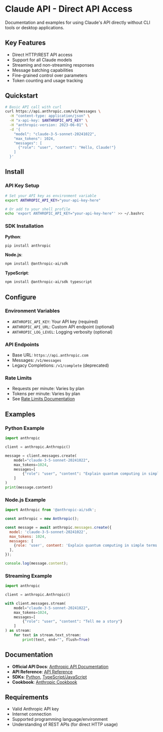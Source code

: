 # Claude API - Direct API Access

Documentation and examples for using Claude's API directly without CLI tools or desktop applications.

## Key Features

- Direct HTTP/REST API access
- Support for all Claude models
- Streaming and non-streaming responses
- Message batching capabilities
- Fine-grained control over parameters
- Token counting and usage tracking

## Quickstart

```bash
# Basic API call with curl
curl https://api.anthropic.com/v1/messages \
  -H "content-type: application/json" \
  -H "x-api-key: $ANTHROPIC_API_KEY" \
  -H "anthropic-version: 2023-06-01" \
  -d '{
    "model": "claude-3-5-sonnet-20241022",
    "max_tokens": 1024,
    "messages": [
      {"role": "user", "content": "Hello, Claude!"}
    ]
  }'
```

## Install

### API Key Setup

```bash
# Set your API key as environment variable
export ANTHROPIC_API_KEY="your-api-key-here"

# Or add to your shell profile
echo 'export ANTHROPIC_API_KEY="your-api-key-here"' >> ~/.bashrc
```

### SDK Installation

**Python**:
```bash
pip install anthropic
```

**Node.js**:
```bash
npm install @anthropic-ai/sdk
```

**TypeScript**:
```bash
npm install @anthropic-ai/sdk typescript
```

## Configure

### Environment Variables

- `ANTHROPIC_API_KEY`: Your API key (required)
- `ANTHROPIC_API_URL`: Custom API endpoint (optional)
- `ANTHROPIC_LOG_LEVEL`: Logging verbosity (optional)

### API Endpoints

- Base URL: `https://api.anthropic.com`
- Messages: `/v1/messages`
- Legacy Completions: `/v1/complete` (deprecated)

### Rate Limits

- Requests per minute: Varies by plan
- Tokens per minute: Varies by plan
- See [Rate Limits Documentation](https://docs.anthropic.com/en/api/rate-limits)

## Examples

### Python Example

```python
import anthropic

client = anthropic.Anthropic()

message = client.messages.create(
    model="claude-3-5-sonnet-20241022",
    max_tokens=1024,
    messages=[
        {"role": "user", "content": "Explain quantum computing in simple terms"}
    ]
)
print(message.content)
```

### Node.js Example

```javascript
import Anthropic from '@anthropic-ai/sdk';

const anthropic = new Anthropic();

const message = await anthropic.messages.create({
  model: 'claude-3-5-sonnet-20241022',
  max_tokens: 1024,
  messages: [
    {role: 'user', content: 'Explain quantum computing in simple terms'}
  ],
});

console.log(message.content);
```

### Streaming Example

```python
import anthropic

client = anthropic.Anthropic()

with client.messages.stream(
    model="claude-3-5-sonnet-20241022",
    max_tokens=1024,
    messages=[
        {"role": "user", "content": "Tell me a story"}
    ]
) as stream:
    for text in stream.text_stream:
        print(text, end="", flush=True)
```

## Documentation

- **Official API Docs**: [Anthropic API Documentation](https://docs.anthropic.com/en/api)
- **API Reference**: [API Reference](https://docs.anthropic.com/en/api/messages)
- **SDKs**: [Python](https://github.com/anthropics/anthropic-sdk-python), [TypeScript/JavaScript](https://github.com/anthropics/anthropic-sdk-typescript)
- **Cookbook**: [Anthropic Cookbook](https://github.com/anthropics/anthropic-cookbook)

## Requirements

- Valid Anthropic API key
- Internet connection
- Supported programming language/environment
- Understanding of REST APIs (for direct HTTP usage)